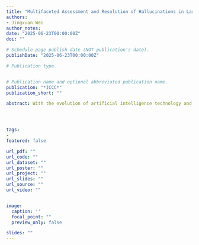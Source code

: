 ```yaml
---
title: "Multifaceted Assessment and Resolution of Hallucinations in Large Visual-Language Models"
authors:
- Jingxuan Wei
author_notes:
date: "2025-06-23T00:00:00Z"
doi: ""

# Schedule page publish date (NOT publication's date).
publishDate: "2025-06-23T00:00:00Z"

# Publication type.


# Publication name and optional abbreviated publication name.
publication: "*ICCC*"
publication_short: ""

abstract: With the evolution of artificial intelligence technology and the exploration of brain science, more and more researchers are committed to the decoding of brain signals, and the application of brain-computer interface(BCI) is constantly updated. Electroencephalogram(EEG) signals are non-invasive signals that have attracted increasing attention due to their non-transplantability and high temporal resolution. This paper focuses on the decoding of EEG signals to Chinese words, and proposes a novel framework, EEGTCW, which is based on the BiGRU-Attention-CNN classification model and data augmentation method to decode EEG signals into categories corresponding to Chinese words on a self-built dataset. The classification accuracy reaches 0.88, while exploring the gener-alization performance of the model under different batches of a single subject and generalization performance across subjects. It has certain reference value for the improvement of BCI assistant system for speech disorder people.




tags:
- 
featured: false

url_pdf: ""
url_code: ""
url_dataset: ""
url_poster: ""
url_project: ""
url_slides: ""
url_source: ""
url_video: ""


image:
  caption: ''
  focal_point: ""
  preview_only: false

slides: ""
---
```

